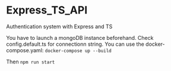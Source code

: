 # Express_TS_API
Authentication system with Express and TS

You have to launch a mongoDB instance beforehand.
Check config.default.ts for connectionn string.
You can use the docker-compose.yaml: `docker-compose up --build`

Then `npm run start`